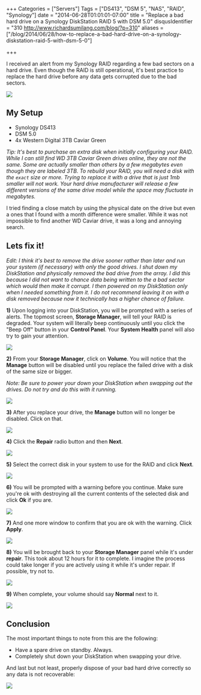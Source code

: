 +++
Categories = ["Servers"]
Tags = ["DS413", "DSM 5", "NAS", "RAID", "Synology"]
date = "2014-06-28T01:01:01-07:00"
title = "Replace a bad hard drive on a Synology DiskStation RAID 5 with DSM 5.0"
disqusIdentifier = "310 http://www.richardsumilang.com/blog/?p=310"
aliases = ["/blog/2014/06/28/how-to-replace-a-bad-hard-drive-on-a-synology-diskstation-raid-5-with-dsm-5-0"]

+++

I received an alert from my Synology RAID regarding a few bad sectors on a hard
drive. Even though the RAID is still operational, it's best practice to replace
the hard drive before any data gets corrupted due to the bad sectors.

<img src="/images/server/synology/diskstation/how-to-replace-a-bad-hard-drive-on-a-synology-diskstation-raid-5-with-dsm-5-0/bad-sector-count.png" />

## My Setup

- Synology DS413
- DSM 5.0
- 4x Western Digital 3TB Caviar Green

*Tip: It's best to purchase an extra disk when initially configuring your RAID.
While I can still find WD 3TB Caviar Green drives online, they are not the same.
Some are actually smaller than others by a few megabytes even though they are
labeled 3TB. To rebuild your RAID, you will need a disk with the `exact` size or
more. Trying to replace it with a drive that is just 1mb smaller will not work.
Your hard drive manufacturer will release a few different versions of the same
drive model while the space may fluctuate in megabytes.*

I tried finding a close match by using the physical date on the drive but even a
ones that I found with a month difference were smaller. While it was not
impossible to find another WD Caviar drive, it was a long and annoying search.

## Lets fix it!

*Edit: I think it's best to remove the drive sooner rather than later and run
your system (if necessary) with only the good drives. I shut down my DiskStation
and physically removed the bad drive from the array. I did this because I did
not want to chance data being written to the a bad sector which would then make
it corrupt. I then powered on my DiskStation only when I needed something from
it. I do not recommend leaving it on with a disk removed because now it
technically has a higher chance of failure.*

**1)** Upon logging into your DiskStation, you will be prompted with a series of
alerts. The topmost screen, **Storage Manager**, will tell your RAID is
degraded. Your system will literally beep continuously until you click the
"Beep Off" button in your **Control Panel**. Your **System Health** panel will
also try to gain your attention.

<img src="/images/server/synology/diskstation/how-to-replace-a-bad-hard-drive-on-a-synology-diskstation-raid-5-with-dsm-5-0/step-1.png" />

**2)** From your **Storage Manager**, click on **Volume**. You will notice that the **Manage** button will be disabled until you replace the failed drive with a disk of the same size or bigger.

*Note: Be sure to power your down your DiskStation when swapping out the drives.
Do not try and do this with it running.*

<img src="/images/server/synology/diskstation/how-to-replace-a-bad-hard-drive-on-a-synology-diskstation-raid-5-with-dsm-5-0/step-2.png" />

**3)** After you replace your drive, the **Manage** button will no longer be
disabled. Click on that.

<img src="/images/server/synology/diskstation/how-to-replace-a-bad-hard-drive-on-a-synology-diskstation-raid-5-with-dsm-5-0/step-3.png" />

**4)** Click the **Repair** radio button and then **Next**.

<img src="/images/server/synology/diskstation/how-to-replace-a-bad-hard-drive-on-a-synology-diskstation-raid-5-with-dsm-5-0/step-4.png" />

**5)** Select the correct disk in your system to use for the RAID and click
**Next**.

<img src="/images/server/synology/diskstation/how-to-replace-a-bad-hard-drive-on-a-synology-diskstation-raid-5-with-dsm-5-0/step-5.png" />

**6)** You will be prompted with a warning before you continue. Make sure you're ok with destroying all the current contents of the selected disk and click **Ok** if you are.

<img src="/images/server/synology/diskstation/how-to-replace-a-bad-hard-drive-on-a-synology-diskstation-raid-5-with-dsm-5-0/step-6.png" />

**7)** And one more window to confirm that you are ok with the warning. Click
**Apply**.

<img src="/images/server/synology/diskstation/how-to-replace-a-bad-hard-drive-on-a-synology-diskstation-raid-5-with-dsm-5-0/step-7.png" />

**8)** You will be brought back to your **Storage Manager** panel while it's
under **repair**. This took about 12 hours for it to complete. I imagine the
process could take longer if you are actively using it while it's under repair.
If possible, try not to.

<img src="/images/server/synology/diskstation/how-to-replace-a-bad-hard-drive-on-a-synology-diskstation-raid-5-with-dsm-5-0/step-8.png" />

**9)** When complete, your volume should say **Normal** next to it.

<img src="/images/server/synology/diskstation/how-to-replace-a-bad-hard-drive-on-a-synology-diskstation-raid-5-with-dsm-5-0/step-9.png" />

## Conclusion

The most important things to note from this are the following:

- Have a spare drive on standby. Always.
- Completely shut down your DiskStation when swapping your drive.

And last but not least, properly dispose of your bad hard drive correctly so any data is not recoverable:

<img src="/images/server/synology/diskstation/how-to-replace-a-bad-hard-drive-on-a-synology-diskstation-raid-5-with-dsm-5-0/disposed-drive.jpg" />
